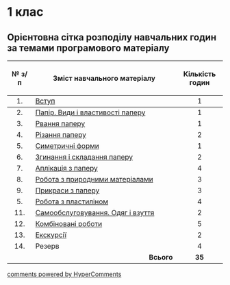 <div id="hypercomments_widget" class="js-hypercomments-widget invisible"></div>

# 1 клас

## Орієнтовна сітка розподілу навчальних годин за темами програмового матеріалу 

<table>
<thead>
  <tr>
    <th width="5%" align="center"><p>№ з/п</p></td>
    <th width="40%" align="center"><p>Зміст навчального матеріалу</p></td>
    <th width="5%" align="center"><p>Кількість годин</p></td>
  </tr>
</thead>
<tbody>
  <tr>
    <td width="5%" align="center" style="vertical-align:top !important;">
1.</td>
    <td width="40%" style="vertical-align:top !important;">
<a href="https://edera.gitbooks.io/ed-era-book-mon-arts3/content/1/vstup.html">Вступ</a></td>
    <td width="5%" align="center" style="vertical-align:top !important;">
1</td>
  </tr>
  </tr>
</thead>
<tbody>
  <tr>
    <td width="5%" align="center" style="vertical-align:top !important;">
2.</td>
    <td width="40%" style="vertical-align:top !important;">
<a href="https://edera.gitbooks.io/ed-era-book-mon-arts3/content/1/papir_v%D1%83d%D1%83_i_vlast%D1%83vosti_paperu.html">Папір. Види і властивості паперу</a></td>
    <td width="5%" align="center" style="vertical-align:top !important;">
1</td>
  </tr>
  <tr>
    <td width="5%" align="center" style="vertical-align:top !important;">
3.</td>
    <td width="40%" style="vertical-align:top !important;">
<a href="https://edera.gitbooks.io/ed-era-book-mon-arts3/content/1/rvannya_paperu.html">Рвання паперу</a></td>
    <td width="5%" align="center" style="vertical-align:top !important;">
1</td>
  </tr>
  <tr>
    <td width="5%" align="center" style="vertical-align:top !important;">
4.</td>
    <td width="40%" style="vertical-align:top !important;">
<a href="https://edera.gitbooks.io/ed-era-book-mon-arts3/content/1/rizannya_paperu.html">Різання паперу</a></td>
    <td width="5%" align="center" style="vertical-align:top !important;">
2</td>
  </tr>
  <tr>
    <td width="5%" align="center" style="vertical-align:top !important;">
5.</td>
    <td width="40%" style="vertical-align:top !important;">
<a href="https://edera.gitbooks.io/ed-era-book-mon-arts3/content/1/s%D1%83metr%D1%83chni_form%D1%83.html">Симетричні форми</a></td>
    <td width="5%" align="center" style="vertical-align:top !important;">
1</td>
  </tr>
  <tr>
    <td width="5%" align="center" style="vertical-align:top !important;">
6.</td>
    <td width="40%" style="vertical-align:top !important;">
<a href="https://edera.gitbooks.io/ed-era-book-mon-arts3/content/1/zg%D1%83nannya_i_skladannya_paperu.html">Згинання і складання паперу</a></td>
    <td width="5%" align="center" style="vertical-align:top !important;">
2</td>
  </tr>
  <tr>
    <td width="5%" align="center" style="vertical-align:top !important;">
7.</td>
    <td width="40%" style="vertical-align:top !important;">
<a href="https://edera.gitbooks.io/ed-era-book-mon-arts3/content/1/aplikatsiya_z_paperu.html">Аплікація з паперу</a></td>
    <td width="5%" align="center" style="vertical-align:top !important;">
4</td>
  </tr>
  <tr>
    <td width="5%" align="center" style="vertical-align:top !important;">
8.</td>
    <td width="40%" style="vertical-align:top !important;">
<a href="https://edera.gitbooks.io/ed-era-book-mon-arts3/content/1/robota_z_pr%D1%83rodn%D1%83m%D1%83_materialam%D1%83.html">Робота з природними матеріалами</a></td>
    <td width="5%" align="center" style="vertical-align:top !important;">
3</td>
  </tr>
  <tr>
    <td width="5%" align="center" style="vertical-align:top !important;">
9.</td>
    <td width="40%" style="vertical-align:top !important;">
<a href="https://edera.gitbooks.io/ed-era-book-mon-arts3/content/1/pr%D1%83kras%D1%83_z_paperu.html">Прикраси з паперу</a></td>
    <td width="5%" align="center" style="vertical-align:top !important;">
3</td>
  </tr>
  <tr>
    <td width="5%" align="center" style="vertical-align:top !important;">
5.</td>
    <td width="40%" style="vertical-align:top !important;">
<a href="https://edera.gitbooks.io/ed-era-book-mon-arts3/content/1/robota_z_plast%D1%83linom.html">Робота з пластиліном</a></td>
    <td width="5%" align="center" style="vertical-align:top !important;">
4</td>
  </tr>
  <tr>
    <td width="5%" align="center" style="vertical-align:top !important;">
11.</td>
    <td width="40%" style="vertical-align:top !important;">
<a href="https://edera.gitbooks.io/ed-era-book-mon-arts3/content/1/samoobslugovuvannya.html">Самообслуговування. Одяг і взуття</a></td>
    <td width="5%" align="center" style="vertical-align:top !important;">
2</td>
  </tr>
  <tr>
    <td width="5%" align="center" style="vertical-align:top !important;">
12.</td>
    <td width="40%" style="vertical-align:top !important;">
<a href="https://edera.gitbooks.io/ed-era-book-mon-arts3/content/1/kombinovani_robot%D1%83.html">Комбіновані роботи</a></td>
    <td width="5%" align="center" style="vertical-align:top !important;">
5</td>
  </tr>
  <tr>
    <td width="5%" align="center" style="vertical-align:top !important;">
13.</td>
    <td width="40%" style="vertical-align:top !important;">
<a href="https://edera.gitbooks.io/ed-era-book-mon-arts3/content/1/ekskursiyi.html">Екскурсії</a></td>
    <td width="5%" align="center" style="vertical-align:top !important;">
2</td>
  </tr>
  <tr>
    <td width="5%" align="center" style="vertical-align:top !important;">
14.</td>
    <td width="40%" style="vertical-align:top !important;">
Резерв</td>
    <td width="5%" align="center" style="vertical-align:top !important;">
4</td>
  </tr>
  <tr>
    <td width="5%" align="right" style="vertical-align:top !important;" colspan="2">
<b>Всього</b></td>
    <td width="5%" align="center" style="vertical-align:top !important;">
<b>35</b></td>
  </tr>
</tbody>
</table>

<div class="js-hypercomments-container">
<a href="http://hypercomments.com" class="hc-link" title="comments widget">comments powered by HyperComments</a>
</div>